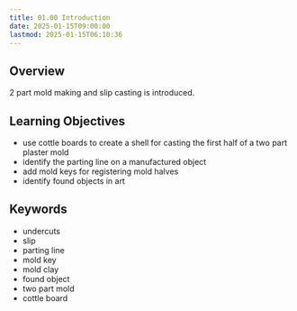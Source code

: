 ```yaml
---
title: 01.00 Introduction
date: 2025-01-15T09:00:00
lastmod: 2025-01-15T06:10:36
---
```


## Overview

2 part mold making and slip casting is introduced.

## Learning Objectives

- use cottle boards to create a shell for casting the first half of a two part plaster mold
- identify the parting line on a manufactured object
- add mold keys for registering mold halves
- identify found objects in art

## Keywords

- undercuts
- slip
- parting line
- mold key
- mold clay
- found object
- two part mold
- cottle board
